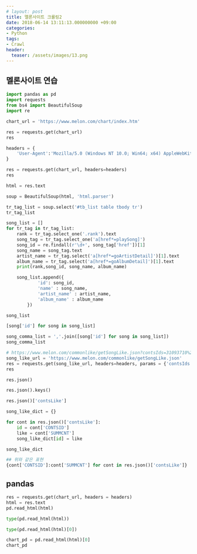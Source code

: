 ```yaml
---
# layout: post
title: 멜론사이트 크롤링2
date: 2018-06-14 13:11:13.000000000 +09:00
categories:
- Python
tags:
- Crawl
header:
  teaser: /assets/images/13.png
---
```

## 멜론사이트 연습


```python
import pandas as pd
import requests
from bs4 import BeautifulSoup
import re
```


```python
chart_url = 'https://www.melon.com/chart/index.htm'
```


```python
res = requests.get(chart_url)
res
```


```python
headers = {
    'User-Agent':'Mozilla/5.0 (Windows NT 10.0; Win64; x64) AppleWebKit/537.36 (KHTML, like Gecko) Chrome/60.0.3112.113 Safari/537.36',
}
```


```python
res = requests.get(chart_url, headers=headers)
res
```


```python
html = res.text
```


```python
soup = BeautifulSoup(html, 'html.parser')
```


```python
tr_tag_list = soup.select('#tb_list table tbody tr')
tr_tag_list
```


```python
song_list = []
for tr_tag in tr_tag_list:
    rank = tr_tag.select_one('.rank').text
    song_tag = tr_tag.select_one('a[href*=playSong]')
    song_id = re.findall(r'\d+', song_tag['href'])[1]
    song_name = song_tag.text
    artist_name = tr_tag.select('a[href*=goArtistDetail]')[1].text
    album_name = tr_tag.select('a[href*=goAlbumDetail]')[1].text
    print(rank,song_id, song_name, album_name)

    song_list.append({
            'id': song_id,
            'name' : song_name,
            'artist_name' : artist_name,
            'album_name' : album_name
        })

```


```python
song_list
```


```python
[song['id'] for song in song_list]
```


```python
song_comma_list = ','.join([song['id'] for song in song_list])
song_comma_list
```


```python
# https://www.melon.com/commonlike/getSongLike.json?contsIds=31093710%2C31085237%2C31113240%2C31093710%2C31085237%2C31113240
song_like_url = 'https://www.melon.com/commonlike/getSongLike.json'
res = requests.get(song_like_url, headers=headers, params = {'contsIds': song_comma_list})
res
```


```python
res.json()
```


```python
res.json().keys()
```


```python
res.json()['contsLike']
```


```python
song_like_dict = {}

for cont in res.json()['contsLike']:
    id = cont['CONTSID']
    like = cont['SUMMCNT']
    song_like_dict[id] = like

song_like_dict
```


```python
## 위와 같은 표현
{cont['CONTSID']:cont['SUMMCNT'] for cont in res.json()['contsLike']}
```

## pandas


```python
res = requests.get(chart_url, headers = headers)
html = res.text
pd.read_html(html)
```


```python
type(pd.read_html(html))
```


```python
type(pd.read_html(html)[0])
```


```python
chart_pd = pd.read_html(html)[0]
chart_pd
```


```python

```
